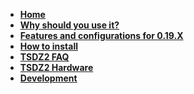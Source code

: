 * **[Home](https://github.com/OpenSource-EBike-firmware/TSDZ2_wiki/wiki)**
* **[Why should you use it?](https://github.com/OpenSource-EBike-firmware/TSDZ2_wiki/wiki/Why-should-you-use-the-Flexible-OpenSource-firmware-on-your-TSDZ2)**
* **[Features and configurations for 0.19.X](
https://github.com/OpenSource-EBike-firmware/TSDZ2_wiki/wiki/Features-and-configurations-for-version-0.19.X)**
* **[How to install](https://github.com/OpenSource-EBike-firmware/TSDZ2_wiki/wiki#how-to-install)**
* **[TSDZ2 FAQ](https://github.com/OpenSource-EBike-firmware/TSDZ2_wiki/wiki/FAQ)**
* **[TSDZ2 Hardware](https://github.com/OpenSource-EBike-firmware/TSDZ2_wiki/wiki/TSZD2-Hardware-Information)**
* **[Development](https://github.com/OpenSource-EBike-firmware/TSDZ2_wiki/wiki/Development)**